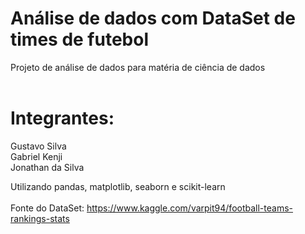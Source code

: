 # Análise de dados com DataSet de times de futebol
Projeto de análise de dados para matéria de ciência de dados <br><br>
# Integrantes:<br>
Gustavo Silva <br>
Gabriel Kenji<br>
Jonathan da Silva<br>

Utilizando pandas, matplotlib, seaborn e scikit-learn <br><br>
Fonte do DataSet: https://www.kaggle.com/varpit94/football-teams-rankings-stats


